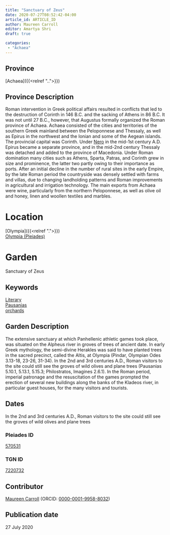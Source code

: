 ```yaml
---
title: "Sanctuary of Zeus"
date: 2020-07-27T08:52:42-04:00
article_id: ARTICLE_ID
author: Maureen Carroll
editor: Amartya Shri
draft: true

categories:
 - "Achaea"
---
```


## Province

[Achaea]({{<relref "..">}})

## Province Description

Roman intervention in Greek political affairs resulted in conflicts that led to the destruction of Corinth in 146 B.C. and the sacking of Athens in 86 B.C. It was not until 27 B.C., however, that Augustus formally organized the Roman province of Achaea. Achaea consisted of the cities and territories of the southern Greek mainland between the Peloponnese and Thessaly, as well as Epirus in the northwest and the Ionian and some of the Aegean islands.
The provincial capital was Corinth. Under [Nero](link) in the mid-1st century A.D. Epirus became a separate province, and in the mid-2nd century Thessaly was detached and added to the province of Macedonia. Under Roman domination many cities such as Athens, Sparta, Patras, and Corinth grew in size and prominence, the latter two partly owing to their importance as ports.  After an initial decline in the number of rural sites in the early Empire, by the late Roman period the countryside was densely settled with farms and villas, due to changing landholding patterns and Roman improvements in agricultural and irrigation technology. The main exports from Achaea were wine, particularly from the northern Peloponnese, as well as olive oil and honey, linen and woollen textiles and marbles.

# Location


[Olympia]({{<relref ".">}}) \
[Olympia (Pleiades)](https://pleiades.stoa.org/places/570531)

# Garden

Sanctuary of Zeus

## Keywords

[Literary](#) \
[Pausanias](https://catalog.perseus.org/cite-collections/authors/urn:cite:perseus:author.1054.1) \
[orchards](http://vocab.getty.edu/page/aat/300008890)


## Garden Description

The extensive sanctuary at which Panhellenic athletic games took place, was situated on the Alpheus river in groves of trees of ancient date.  In early Greek mythology, the semi-divine Herakles was said to have planted trees in the sacred precinct, called the Altis, at Olympia (Pindar, Olympian Odes 3.13-18, 23-26, 31-34).  In the 2nd and 3rd centuries A.D., Roman visitors to the site could still see the groves of wild olives and plane trees (Pausanias 5.10.1, 5.13.1, 5.15.3; Philostratos, Imagines 2.6.1).  In the Roman period, imperial patronage and the resuscitation of the games prompted the erection of several new buildings along the banks of the Kladeos river, in particular guest houses, for the many visitors and tourists.

## Dates

In the 2nd and 3rd centuries A.D., Roman visitors to the site could still see the groves of wild olives and plane trees

### Pleiades ID

[570531](https://pleiades.stoa.org/places/570531)

### TGN ID

[7220732](http://vocab.getty.edu/page/tgn/7220732)

## Contributor

[Maureen Carroll](link) (ORCID: [0000-0001-9958-8032](https://orcid.org/0000-0001-9958-8032))

## Publication date

27 July 2020

